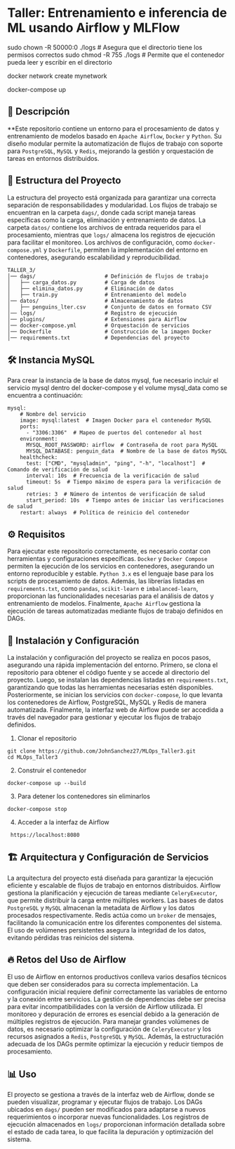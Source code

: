 # Taller: Entrenamiento e inferencia de ML usando Airflow y MLFlow

sudo chown -R 50000:0 ./logs  # Asegura que el directorio tiene los permisos correctos
sudo chmod -R 755 ./logs      # Permite que el contenedor pueda leer y escribir en el directorio

docker network create mynetwork

docker-compose up



## 📌 Descripción

**Este repositorio contiene un entorno para el procesamiento de datos y entrenamiento de modelos basado en `Apache Airflow`, `Docker` y `Python`. Su diseño modular permite la automatización de flujos de trabajo con soporte para `PostgreSQL`, `MySQL` y `Redis`, mejorando la gestión y orquestación de tareas en entornos distribuidos.

## 📂 Estructura del Proyecto

La estructura del proyecto está organizada para garantizar una correcta separación de responsabilidades y modularidad. Los flujos de trabajo se encuentran en la carpeta `dags/`, donde cada script maneja tareas específicas como la carga, eliminación y entrenamiento de datos. La carpeta `datos/` contiene los archivos de entrada requeridos para el procesamiento, mientras que `logs/` almacena los registros de ejecución para facilitar el monitoreo. Los archivos de configuración, como `docker-compose.yml` y `Dockerfile`, permiten la implementación del entorno en contenedores, asegurando escalabilidad y reproducibilidad.

```
TALLER_3/
│── dags/                      # Definición de flujos de trabajo
│   ├── carga_datos.py         # Carga de datos
│   ├── elimina_datos.py       # Eliminación de datos
│   ├── train.py               # Entrenamiento del modelo
│── datos/                     # Almacenamiento de datos
│   ├── penguins_lter.csv      # Conjunto de datos en formato CSV
│── logs/                      # Registro de ejecución
│── plugins/                   # Extensiones para Airflow
│── docker-compose.yml         # Orquestación de servicios
│── Dockerfile                 # Construcción de la imagen Docker
│── requirements.txt           # Dependencias del proyecto
```

## 🛠 Instancia MySQL
Para crear la instancia de la base de datos mysql, fue necesario incluir el servicio mysql dentro del docker-compose y el volume mysql_data como se encuentra a continuación:

```
mysql:
    # Nombre del servicio
    image: mysql:latest  # Imagen Docker para el contenedor MySQL
    ports:
      - "3306:3306"  # Mapeo de puertos del contenedor al host
    environment:
      MYSQL_ROOT_PASSWORD: airflow  # Contraseña de root para MySQL
      MYSQL_DATABASE: penguin_data  # Nombre de la base de datos MySQL
    healthcheck:
      test: ["CMD", "mysqladmin", "ping", "-h", "localhost"]  # Comando de verificación de salud
      interval: 10s  # Frecuencia de la verificación de salud
      timeout: 5s  # Tiempo máximo de espera para la verificación de salud
      retries: 3  # Número de intentos de verificación de salud
      start_period: 10s  # Tiempo antes de iniciar las verificaciones de salud
    restart: always  # Política de reinicio del contenedor
```

## ⚙️ Requisitos

Para ejecutar este repositorio correctamente, es necesario contar con herramientas y configuraciones específicas. `Docker` y `Docker Compose` permiten la ejecución de los servicios en contenedores, asegurando un entorno reproducible y estable. `Python 3.x` es el lenguaje base para los scripts de procesamiento de datos. Además, las librerías listadas en `requirements.txt`, como `pandas`, `scikit-learn` e `imbalanced-learn`, proporcionan las funcionalidades necesarias para el análisis de datos y entrenamiento de modelos. Finalmente, `Apache Airflow` gestiona la ejecución de tareas automatizadas mediante flujos de trabajo definidos en DAGs.

## 🚀 Instalación y Configuración

La instalación y configuración del proyecto se realiza en pocos pasos, asegurando una rápida implementación del entorno. Primero, se clona el repositorio para obtener el código fuente y se accede al directorio del proyecto. Luego, se instalan las dependencias listadas en `requirements.txt`, garantizando que todas las herramientas necesarias estén disponibles. Posteriormente, se inician los servicios con `docker-compose`, lo que levanta los contenedores de Airflow, PostgreSQL, MySQL y Redis de manera automatizada. Finalmente, la interfaz web de Airflow puede ser accedida a través del navegador para gestionar y ejecutar los flujos de trabajo definidos.

1. Clonar el repositorio
```
git clone https://github.com/JohnSanchez27/MLOps_Taller3.git
cd MLOps_Taller3

```

2. Construir el contenedor
```
docker-compose up --build
```

3. Para detener los contenedores sin eliminarlos
```
docker-compose stop
```
4. Acceder a la interfaz de Airflow 
```
 https://localhost:8080 
```

## 🏗️ Arquitectura y Configuración de Servicios

La arquitectura del proyecto está diseñada para garantizar la ejecución eficiente y escalable de flujos de trabajo en entornos distribuidos. Airflow gestiona la planificación y ejecución de tareas mediante `CeleryExecutor`, que permite distribuir la carga entre múltiples workers. Las bases de datos `PostgreSQL` y `MySQL` almacenan la metadata de Airflow y los datos procesados respectivamente. Redis actúa como un `broker` de mensajes, facilitando la comunicación entre los diferentes componentes del sistema. El uso de volúmenes persistentes asegura la integridad de los datos, evitando pérdidas tras reinicios del sistema.

## 🔥 Retos del Uso de Airflow
El uso de Airflow en entornos productivos conlleva varios desafíos técnicos que deben ser considerados para su correcta implementación. La configuración inicial requiere definir correctamente las variables de entorno y la conexión entre servicios. La gestión de dependencias debe ser precisa para evitar incompatibilidades con la versión de Airflow utilizada. El monitoreo y depuración de errores es esencial debido a la generación de múltiples registros de ejecución. Para manejar grandes volúmenes de datos, es necesario optimizar la configuración de `CeleryExecutor` y los recursos asignados a `Redis`, `PostgreSQL` y `MySQL`. Además, la estructuración adecuada de los DAGs permite optimizar la ejecución y reducir tiempos de procesamiento.

## 📊 Uso
El proyecto se gestiona a través de la interfaz web de Airflow, donde se pueden visualizar, programar y ejecutar flujos de trabajo. Los DAGs ubicados en `dags/` pueden ser modificados para adaptarse a nuevos requerimientos o incorporar nuevas funcionalidades. Los registros de ejecución almacenados en `logs/` proporcionan información detallada sobre el estado de cada tarea, lo que facilita la depuración y optimización del sistema.
